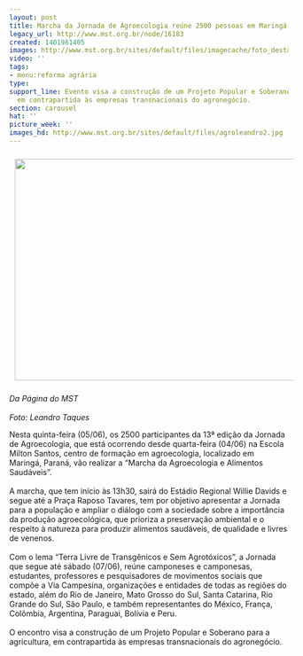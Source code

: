 ```yaml
---
layout: post
title: Marcha da Jornada de Agroecologia reúne 2500 pessoas em Maringá
legacy_url: http://www.mst.org.br/node/16183
created: 1401981405
images: http://www.mst.org.br/sites/default/files/imagecache/foto_destaque/agroleandro2.jpg
video: ''
tags:
- menu:reforma agrária
type: 
support_line: Evento visa a construção de um Projeto Popular e Soberano para a  agricultura,
  em contrapartida às empresas transnacionais do agronegócio.
section: carousel
hat: ''
picture_week: ''
images_hd: http://www.mst.org.br/sites/default/files/agroleandro2.jpg
---
```

<p><img style="vertical-align: middle; margin: 10px;" src="http://www.mst.org.br/sites/default/files/agroleandro.jpg" alt="" height="400" width="600"></p><p><em>Da Página do MST<br><br>Foto: Leandro Taques</em></p><p>Nesta quinta-feira (05/06), os 2500 participantes da 13ª edição da Jornada de Agroecologia, que está ocorrendo desde quarta-feira (04/06) na Escola Milton Santos, centro de formação em agroecologia, localizado em Maringá, Paraná, vão realizar a “Marcha da Agroecologia e Alimentos Saudáveis”. <br><br>A marcha, que tem início às 13h30, sairá do Estádio Regional Willie Davids e segue até a Praça Raposo Tavares, tem por objetivo apresentar a Jornada para a população e ampliar o diálogo com a sociedade sobre a importância da produção agroecológica, que prioriza a preservação ambiental e o respeito à natureza para produzir alimentos saudáveis, de qualidade e livres de venenos.<br><br>Com o lema “Terra Livre de Transgênicos e Sem Agrotóxicos”, a Jornada que segue até sábado (07/06), reúne camponeses e camponesas, estudantes, professores e pesquisadores de movimentos sociais que compõe a Via Campesina, organizações e entidades de todas as regiões do estado, além do Rio de Janeiro, Mato Grosso do Sul, Santa Catarina, Rio Grande do Sul, São Paulo, e também representantes do México, França, Colômbia, Argentina, Paraguai, Bolívia e Peru.<br><br>O encontro visa a construção de um Projeto Popular e Soberano para a agricultura, em contrapartida às empresas transnacionais do agronegócio.</p>
